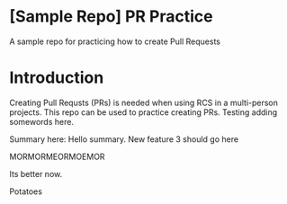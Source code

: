 # [Sample Repo] PR Practice
A sample repo for practicing how to create Pull Requests

# Introduction
Creating Pull Requsts (PRs) is needed when using RCS in a multi-person projects. This repo can be used to practice creating PRs.
Testing adding somewords here.

Summary here:
Hello summary.
New feature 3 should go here


MORMORMEORMOEMOR

Its better now.

Potatoes
